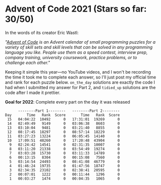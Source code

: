 # Advent of Code 2021 (Stars so far: 30/50)

In the words of its creator Eric Wastl:

*"<a href="https://adventofcode.com/">Advent of Code</a> is an Advent calendar of small programming puzzles for a variety of skill sets and skill levels that can be solved in any programming language you like. People use them as a speed contest, interview prep, company training, university coursework, practice problems, or to challenge each other."*

Keeping it simple this year—no YouTube videos, and I won't be recording the time it took me to complete each answer, so I'll just post my official time and rank for each puzzle below. `on_the_day` solutions are exactly the code I had when I submitted my answer for Part 2, and `tidied_up` solutions are the code after I made it prettier.

**Goal for 2022**: Complete every part on the day it was released

```
      --------Part 1--------   --------Part 2--------
Day       Time   Rank  Score       Time   Rank  Score
 15   04:04:22  10492      0   17:31:01  19269      0
 14   02:49:49   9149      0   03:06:38   8603      0
 13   03:10:04   9481      0   03:21:40   8855      0
 12   08:17:45  18297      0   08:57:14  18229      0
 11   03:27:23  13224      0   06:05:45  14140      0
 10   17:09:51  48260      0   17:20:48  43904      0
  9   02:24:42  14541      0   02:31:35  10007      0
  8   03:11:20  21338      0   03:54:49  19274      0
  7   03:03:28  15730      0   03:11:33  14789      0
  6   00:13:15   8304      0   00:15:08   7560      0
  5   03:14:54  24493      0   08:41:08  46779      0
  4   01:46:24  19735      0   01:47:56  18747      0
  3   02:34:35  23102      0   02:38:41  20595      0
  2   00:07:01   1222      0   00:11:44   1296      0
  1   00:03:27   1474      0   00:04:35   1065      0
```